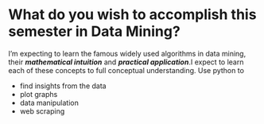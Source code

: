 # What do you wish to accomplish this semester in Data Mining?

 I’m expecting to learn the famous widely used algorithms in data mining, their ***mathematical intuition*** and ***practical application***.I expect to learn each of these concepts to full conceptual understanding.
 Use python to
 - find insights from the data
 - plot graphs
 - data manipulation
 - web scraping
